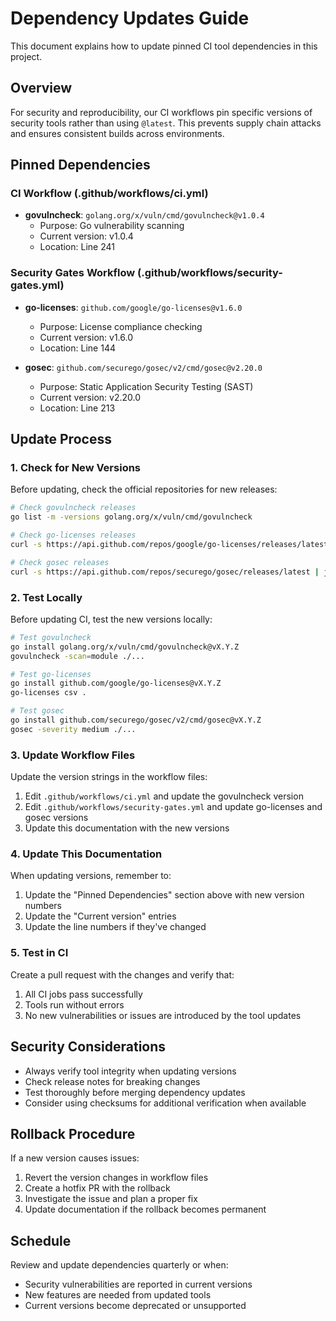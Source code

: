 # Dependency Updates Guide

This document explains how to update pinned CI tool dependencies in this project.

## Overview

For security and reproducibility, our CI workflows pin specific versions of security tools rather than using `@latest`. This prevents supply chain attacks and ensures consistent builds across environments.

## Pinned Dependencies

### CI Workflow (.github/workflows/ci.yml)

- **govulncheck**: `golang.org/x/vuln/cmd/govulncheck@v1.0.4`
  - Purpose: Go vulnerability scanning
  - Current version: v1.0.4
  - Location: Line 241

### Security Gates Workflow (.github/workflows/security-gates.yml)

- **go-licenses**: `github.com/google/go-licenses@v1.6.0`
  - Purpose: License compliance checking
  - Current version: v1.6.0
  - Location: Line 144

- **gosec**: `github.com/securego/gosec/v2/cmd/gosec@v2.20.0`
  - Purpose: Static Application Security Testing (SAST)
  - Current version: v2.20.0
  - Location: Line 213

## Update Process

### 1. Check for New Versions

Before updating, check the official repositories for new releases:

```bash
# Check govulncheck releases
go list -m -versions golang.org/x/vuln/cmd/govulncheck

# Check go-licenses releases
curl -s https://api.github.com/repos/google/go-licenses/releases/latest | jq -r .tag_name

# Check gosec releases
curl -s https://api.github.com/repos/securego/gosec/releases/latest | jq -r .tag_name
```

### 2. Test Locally

Before updating CI, test the new versions locally:

```bash
# Test govulncheck
go install golang.org/x/vuln/cmd/govulncheck@vX.Y.Z
govulncheck -scan=module ./...

# Test go-licenses
go install github.com/google/go-licenses@vX.Y.Z
go-licenses csv .

# Test gosec
go install github.com/securego/gosec/v2/cmd/gosec@vX.Y.Z
gosec -severity medium ./...
```

### 3. Update Workflow Files

Update the version strings in the workflow files:

1. Edit `.github/workflows/ci.yml` and update the govulncheck version
2. Edit `.github/workflows/security-gates.yml` and update go-licenses and gosec versions
3. Update this documentation with the new versions

### 4. Update This Documentation

When updating versions, remember to:

1. Update the "Pinned Dependencies" section above with new version numbers
2. Update the "Current version" entries
3. Update the line numbers if they've changed

### 5. Test in CI

Create a pull request with the changes and verify that:

1. All CI jobs pass successfully
2. Tools run without errors
3. No new vulnerabilities or issues are introduced by the tool updates

## Security Considerations

- Always verify tool integrity when updating versions
- Check release notes for breaking changes
- Test thoroughly before merging dependency updates
- Consider using checksums for additional verification when available

## Rollback Procedure

If a new version causes issues:

1. Revert the version changes in workflow files
2. Create a hotfix PR with the rollback
3. Investigate the issue and plan a proper fix
4. Update documentation if the rollback becomes permanent

## Schedule

Review and update dependencies quarterly or when:

- Security vulnerabilities are reported in current versions
- New features are needed from updated tools
- Current versions become deprecated or unsupported
